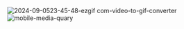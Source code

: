 ![2024-09-0523-45-48-ezgif com-video-to-gif-converter](https://github.com/user-attachments/assets/a9855ba6-08bb-42a8-b1a1-524d37c08d08)
![mobile-media-quary](/c/Users/rabhi/Pictures/gif/gif_mediaquarymobile.gif)
